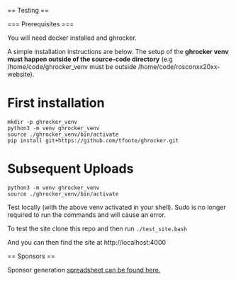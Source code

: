 
== Testing ==

=== Prerequisites ===

You will need docker installed and ghrocker.

A simple installation instructions are below. The setup of the **ghrocker venv must happen outside of the source-code directory** (e.g /home/code/ghrocker_venv must be outside /home/code/rosconxx20xx-website).

# First installation

    mkdir -p ghrocker_venv
    python3 -m venv ghrocker_venv
	source ./ghrocker_venv/bin/activate
    pip install git+https://github.com/tfoote/ghrocker.git

# Subsequent Uploads

	python3 -m venv ghrocker_venv
	source ./ghrocker_venv/bin/activate


Test locally (with the above venv activated in your shell). Sudo is no longer required to run the commands and will cause an error. 

To test the site clone this repo and then run `./test_site.bash`

And you can then find the site at http://localhost:4000



== Sponsors ==

Sponsor generation [spreadsheet can be found here.](https://docs.google.com/spreadsheets/d/15NhZjUI070CwXKXg3gLkS6yGgDoTMH_Z6cOxDxEj9Y4/edit?usp=sharing)
